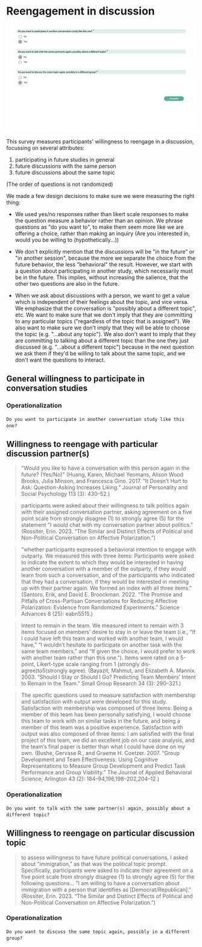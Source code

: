 # Reengagement in discussion

![Screenshot](screenshot.png)

This survey measures participants' willingness to reengage in a discussion, focussing on several attributes:

1. participating in future studies in general
2. future discussions with the same person
3. future discussions about the same topic

(The order of questions is not randomized)

We made a few design decisions to make sure we were measuring the right thing:

- We used yes/no responses rather than likert scale responses to make the question measure a behavior rather than an opinion. We phrase questions as "do you want to", to make them seem more like we are offering a choice, rather than making an inquiry (Are you interested in, would you be willing to (hypothetically...))

- We don't explicitly mention that the discussions will be "in the future" or "in another session", because the more we separate the choice from the future behavior, the less "behavioral" the result. However, we start with a question about participating in another study, which necessarily must be in the future. This implies, without increasing the salience, that the other two questions are also in the future.

- When we ask about discussions with a person, we want to get a value which is independent of their feelings about the topic, and vice versa. We emphasize that the conversation is "possibly about a different topic", etc. We want to make sure that we don't imply that they are committing to any particular topics ("regardless of the topic that is assigned"). We also want to make sure we don't imply that they will be able to choose the topic (e.g. "...about any topic"). We also don't want to imply that they are committing to talking about a different topic than the one they just discussed (e.g. "...about a different topic") because in the next question we ask them if they'd be willing to talk about the same topic, and we don't want the questions to interact.

## General willingness to participate in conversation studies

### Operationalization

`Do you want to participate in another conversation study like this one?`

## Willingness to reengage with particular discussion partner(s)

> "Would you like to have a conversation with this person again in the future? (Yes/No)" (Huang, Karen, Michael Yeomans, Alison Wood Brooks, Julia Minson, and Francesca Gino. 2017. “It Doesn’t Hurt to Ask: Question-Asking Increases Liking.” Journal of Personality and Social Psychology 113 (3): 430–52.)

> participants were asked about their willingness to talk politics again with their assigned conversation partner, asking agreement on a five point scale from strongly disagree (1) to strongly agree (5) for the statement "I would chat with my conversation partner about politics." (Rossiter, Erin. 2023. “The Similar and Distinct Effects of Political and Non-Political Conversation on Affective Polarization.”)

> "whether participants expressed a behavioral intention to engage with outparty. We measured this with three items: Participants were asked to indicate the extent to which they would be interested in having another conversation with a member of the outparty, if they would learn from such a conversation, and of the participants who indicated that they had a conversation, if they would be interested in meeting up with their partner again. We formed an index with all three items." (Santoro, Erik, and David E. Broockman. 2022. “The Promise and Pitfalls of Cross-Partisan Conversations for Reducing Affective Polarization: Evidence from Randomized Experiments.” Science Advances 8 (25): eabn5515.)

> Intent to remain in the team. We measured intent to remain with 3 items focused on members’ desire to stay in or leave the team (i.e., “If I could have left this team and worked with another team, I would have,” “I wouldn’t hesitate to participate on another task with the same team members,” and “If given the choice, I would prefer to work with another team rather than this one.”). Items were rated on a 5-point, Likert-type scale ranging from 1 (strongly dis-agree)to5(strongly agree). (Bayazit, Mahmut, and Elizabeth A. Mannix. 2003. “Should I Stay or Should I Go? Predicting Team Members’ Intent to Remain in the Team.” Small Group Research 34 (3): 290–321.)

> The specific questions used to measure satisfaction with membership and satisfaction with output were developed for this study. Satisfaction with membership was composed of three items: Being a member of this team has been personally satisfying, I would choose this team to work with on similar tasks in the future, and being a member of this team was a positive experience. Satisfaction with output was also composed of three items: I am satisfied with the final project of this team, we did an excellent job on our case analysis, and the team’s final paper is better than what I could have done on my own. (Bushe, Gervase R., and Graeme H. Coetzer. 2007. “Group Development and Team Effectiveness: Using Cognitive Representations to Measure Group Development and Predict Task Performance and Group Viability.” The Journal of Applied Behavioral Science; Arlington 43 (2): 184–94,196,198–202,204–12.)

### Operationalization

`Do you want to talk with the same partner(s) again, possibly about a different topic?`

## Willingness to reengage on particular discussion topic

> to assess willingness to have future political conversations, I asked about "immigration," as that was the political topic prompt. Specifically, participants were asked to indicate their agreement on a five point scale from strongly disagree (1) to strongly agree (5) for the following questions... "I am willing to have a conversation about immigration with a person that identifies as [Democrat/Republican]." (Rossiter, Erin. 2023. “The Similar and Distinct Effects of Political and Non-Political Conversation on Affective Polarization.”)

### Operationalization

`Do you want to discuss the same topic again, possibly in a different group?`
